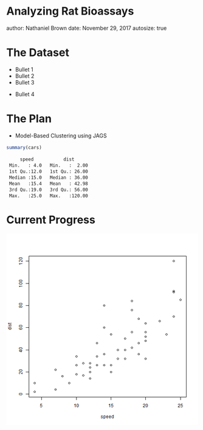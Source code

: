 Analyzing Rat Bioassays
========================================================
author: Nathaniel Brown
date: November 29, 2017
autosize: true

The Dataset
========================================================

<!--
For more details on authoring R presentations please visit <https://support.rstudio.com/hc/en-us/articles/200486468>.
-->

- Bullet 1
- Bullet 2
- Bullet 3
* Bullet 4

The Plan
========================================================

* Model-Based Clustering using JAGS

```r
summary(cars)
```

```
     speed           dist       
 Min.   : 4.0   Min.   :  2.00  
 1st Qu.:12.0   1st Qu.: 26.00  
 Median :15.0   Median : 36.00  
 Mean   :15.4   Mean   : 42.98  
 3rd Qu.:19.0   3rd Qu.: 56.00  
 Max.   :25.0   Max.   :120.00  
```

Current Progress
========================================================

![plot of chunk unnamed-chunk-2](slides-figure/unnamed-chunk-2-1.png)
